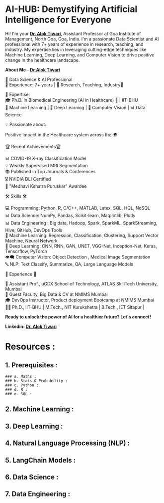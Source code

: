 
# AI-HUB: Demystifying Artificial Intelligence for Everyone

Hi! I'm your [**Dr. Alok Tiwari**](https://www.linkedin.com/in/dr-alok-tiwari/), Assistant Professor at Goa Institute of Management, North Goa, Goa, India. I'm a passionate Data Scientist and AI professional with 7+ years of experience in research, teaching, and industry. My expertise lies in leveraging cutting-edge techniques like Machine Learning, Deep Learning, and Computer Vision to drive positive change in the healthcare landscape.

**About Me - [Dr.Alok Tiwari](https://dr-alok-tiwari.github.io/)**

🌟 Data Science & AI Professional <br />
🔬 Experience: 7+ years | 💼 Research, Teaching, Industry🌟 <br />

🚀 Expertise:   <br />
🎓 Ph.D. in Biomedical Engineering (AI in Healthcare) 🏥 | IIT-BHU <br />
🤖 Machine Learning  | 🧠 Deep Learning | 📸 Computer Vision | 📊 Data Science <br />

💡 Passionate about:  <br />

Positive Impact in the Healthcare system across the 🌍 <br />

🏆 Recent Achievements🏆 <br />

📊 COVID-19 X-ray Classification Model <br />
💡 Weakly Supervised MRI Segmentation <br />
📚 Published in Top Journals & Conferences <br />
🎖️ NVIDIA DLI Certified <br />
🏅 "Medhavi Kshatra Puruskar" Awardee <br />

🛠️ Skills 🛠️ <br />

💻 Programming: Python, R, C/C++, MATLAB, Latex, SQL, HQL, NoSQL <br />
📊 Data Science: NumPy, Pandas, Scikit-learn, Matplotlib, Plotly <br />
📊 Data Engineering : Big data, Hadoop, Spark, SparkML, SparkStreaming, Hive, GitHub, DevOps Tools <br />
🧠 Machine Learning: Regression, Classification, Clustering, Support Vector Machine, Neural Network <br />
🌌 Deep Learning: CNN, RNN, GAN, UNET, VGG-Net, Inception-Net, Keras, Tensorflow, PyTorch <br />
👁️‍🗨️ Computer Vision: Object Detection , Medical Image Segmentation <br />
🔤 NLP: Text Classify, Summarize, QA, Large Language Models <br />

📅 Experience 📅 <br />

🏢 Assistant Prof., uGDX School of Technology, ATLAS SkillTech University, Mumbai <br />
🏫 Guest Faculty, Big Data & CV at NMIMS Mumbai <br />
🎓 DevOps Instructor, Product deployment Bootcamp at NMIMS Mumbai <br />
👨‍🎓 Ph.D., IIT-BHU | M.Tech., NIT Kurukshetra | B.Tech., IET Sitapur | <br />

**Ready to unlock the power of AI for a healthier future? Let's connect!** <br />

**Linkedin: [Dr. Alok Tiwari](https://www.linkedin.com/in/dr-alok-tiwari/)**



# Resources :

## 1. Prerequisites :
    ### a. Maths :
    ### b. Stats & Probability :
    ### c. Python :
    ### d. R :
    ### e. SQL :


## 2. Machine Learning :

## 3. Deep Learning :

## 4. Natural Language Processing (NLP) :

## 5. LangChain Models :

## 6. Data Science :

## 7. Data Engineering :
